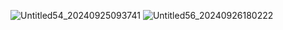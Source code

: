 ![Untitled54_20240925093741](https://github.com/user-attachments/assets/58de0f36-2dbc-4710-8d6f-cf00232e42a7)
![Untitled56_20240926180222](https://github.com/user-attachments/assets/41154042-f137-4b10-9cd7-c4b790a2ae2b)


